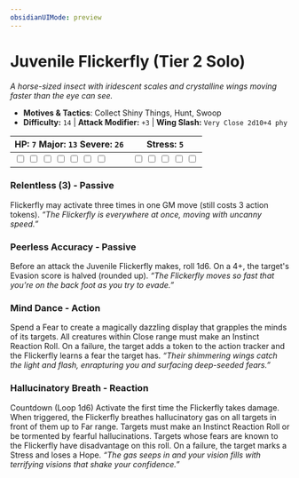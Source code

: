 ```yaml
---
obsidianUIMode: preview
---
```

# Juvenile Flickerfly (Tier 2 Solo)

*A horse-sized insect with iridescent scales and crystalline wings moving faster than the eye can see.*

- **Motives & Tactics**: Collect Shiny Things, Hunt, Swoop
- **Difficulty:** `14` | **Attack Modifier:** `+3` | **Wing Slash:** `Very Close 2d10+4 phy`

| HP: `7` Major: `13` Severe: `26` | Stress: `5` |
|--|--|
|  <input type="checkbox" unchecked id="6bdf932d"> <input type="checkbox" unchecked id="405b69e4"> <input type="checkbox" unchecked id="455f69b3"> <input type="checkbox" unchecked id="fc5ae6b2"> <input type="checkbox" unchecked id="ed281c05"> <input type="checkbox" unchecked id="7de3665b"> <input type="checkbox" unchecked id="122a0070"> |  <input type="checkbox" unchecked id="75a457de"> <input type="checkbox" unchecked id="7ec2a706"> <input type="checkbox" unchecked id="7f1b3ec7"> <input type="checkbox" unchecked id="1c9bd415"> <input type="checkbox" unchecked id="714f4429"> |

### Relentless (3) - Passive

Flickerfly may activate three times in one GM move (still costs 3 action tokens). *“The Flickerfly is everywhere at once, moving with uncanny speed.”*

### Peerless Accuracy - Passive

Before an attack the Juvenile Flickerfly makes, roll 1d6. On a 4+, the target's Evasion score is halved (rounded up). *“The Flickerfly moves so fast that you’re on the back foot as you try to evade.”*

### Mind Dance - Action

Spend a Fear to create a magically dazzling display that grapples the minds of its targets. All creatures within Close range must make an Instinct Reaction Roll. On a failure, the target adds a token to the action tracker and the Flickerfly learns a fear the target has. *“Their shimmering wings catch the light and flash, enrapturing you and surfacing deep-seeded fears.”*

### Hallucinatory Breath - Reaction

Countdown (Loop 1d6) Activate the first time the Flickerfly takes damage. When triggered, the Flickerfly breathes hallucinatory gas on all targets in front of them up to Far range. Targets must make an Instinct Reaction Roll or be tormented by fearful hallucinations. Targets whose fears are known to the Flickerfly have disadvantage on this roll. On a failure, the target marks a Stress and loses a Hope. *“The gas seeps in and your vision fills with terrifying visions that shake your confidence.”*


